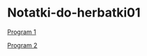 # Notatki-do-herbatki01

[Program 1](https://github.com/Alphacentauri01/Notatki-do-herbatki01/blob/master/programy.cpp)

[Program 2](https://github.com/Alphacentauri01/Notatki-do-herbatki01/blob/master/programy2.cpp)
